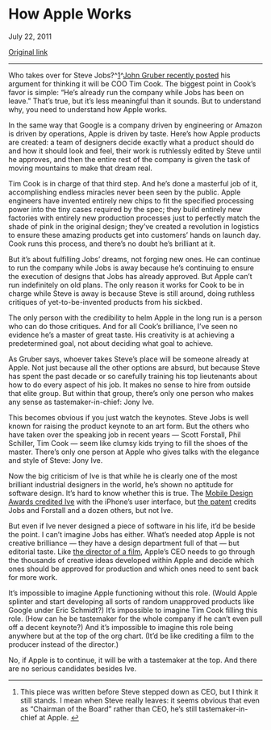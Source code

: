 How Apple Works
===============

July 22, 2011

[Original link](http://www.aaronsw.com/weblog/howappleworks)

* * * * *

Who takes over for Steve Jobs?^[1](#fn:f1)^[John Gruber recently
posted](http://daringfireball.net/2011/07/succeeding_steve_jobs) his
argument for thinking it will be COO Tim Cook. The biggest point in
Cook’s favor is simple: “He’s already run the company while Jobs has
been on leave.” That’s true, but it’s less meaningful than it sounds.
But to understand why, you need to understand how Apple works.

In the same way that Google is a company driven by engineering or Amazon
is driven by operations, Apple is driven by taste. Here’s how Apple
products are created: a team of designers decide exactly what a product
should do and how it should look and feel, their work is ruthlessly
edited by Steve until he approves, and then the entire rest of the
company is given the task of moving mountains to make that dream real.

Tim Cook is in charge of that third step. And he’s done a masterful job
of it, accomplishing endless miracles never been seen by the public.
Apple engineers have invented entirely new chips to fit the specified
processing power into the tiny cases required by the spec; they build
entirely new factories with entirely new production processes just to
perfectly match the shade of pink in the original design; they’ve
created a revolution in logistics to ensure these amazing products get
into customers’ hands on launch day. Cook runs this process, and there’s
no doubt he’s brilliant at it.

But it’s about fulfilling Jobs’ dreams, not forging new ones. He can
continue to run the company while Jobs is away because he’s continuing
to ensure the execution of designs that Jobs has already approved. But
Apple can’t run indefinitely on old plans. The only reason it works for
Cook to be in charge while Steve is away is because Steve is still
around, doing ruthless critiques of yet-to-be-invented products from his
sickbed.

The only person with the credibility to helm Apple in the long run is a
person who can do those critiques. And for all Cook’s brilliance, I’ve
seen no evidence he’s a master of great taste. His creativity is at
achieving a predetermined goal, not about deciding what goal to achieve.

As Gruber says, whoever takes Steve’s place will be someone already at
Apple. Not just because all the other options are absurd, but because
Steve has spent the past decade or so carefully training his top
lieutenants about how to do every aspect of his job. It makes no sense
to hire from outside that elite group. But within that group, there’s
only one person who makes any sense as tastemaker-in-chief: Jony Ive.

This becomes obvious if you just watch the keynotes. Steve Jobs is well
known for raising the product keynote to an art form. But the others who
have taken over the speaking job in recent years — Scott Forstall, Phil
Schiller, Tim Cook — seem like clumsy kids trying to fill the shoes of
the master. There’s only one person at Apple who gives talks with the
elegance and style of Steve: Jony Ive.

Now the big criticism of Ive is that while he is clearly one of the most
brilliant industrial designers in the world, he’s shown no aptitude for
software design. It’s hard to know whether this is true. The [Mobile
Design Awards credited
Ive](http://arstechnica.com/apple/news/2008/07/jonathan-ive-takes-home-mda-award-for-iconic-iphone-design.ars)
with the iPhone’s user interface, but [the
patent](http://www.google.com/patents/about/7479949_Touch_screen_device_method_and_g.html?id=dCKzAAAAEBAJ)
credits Jobs and Forstall and a dozen others, but not Ive.

But even if Ive never designed a piece of software in his life, it’d be
beside the point. I can’t imagine Jobs has either. What’s needed atop
Apple is not creative brilliance — they have a design department full of
that — but editorial taste. Like [the director of a
film](http://kottke.org/11/07/a-day-in-the-life-of-john-lasseter),
Apple’s CEO needs to go through the thousands of creative ideas
developed within Apple and decide which ones should be approved for
production and which ones need to sent back for more work.

It’s impossible to imagine Apple functioning without this role. (Would
Apple splinter and start developing all sorts of random unapproved
products like Google under Eric Schmidt?) It’s impossible to imagine Tim
Cook filling this role. (How can he be tastemaker for the whole company
if he can’t even pull off a decent keynote?) And it’s impossible to
imagine this role being anywhere but at the top of the org chart. (It’d
be like crediting a film to the producer instead of the director.)

No, if Apple is to continue, it will be with a tastemaker at the top.
And there are no serious candidates besides Ive.

* * * * *

1.  This piece was written before Steve stepped down as CEO, but I think
    it still stands. I mean when Steve really leaves: it seems obvious
    that even as “Chairman of the Board” rather than CEO, he’s still
    tastemaker-in-chief at Apple. [↩](#fnref:f1)


